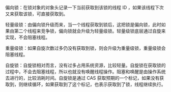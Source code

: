偏向锁：在锁对象的对象头记录一下当前获取到该锁的线程 ID ，如果该线程下次又来获取该锁，可直接获取到。

轻量级锁：由偏向锁升级而来，当一个线程获取到锁后，这把锁是偏向锁，此时如果由第二个线程来竞争锁，偏向锁就会升级为轻量级锁。轻量级锁底层通过自旋来实现，不会阻塞线程。

重量级锁：如果自旋次数过多仍没有获取到锁，则会升级为重量级锁，重量级锁会阻塞线程。

自旋锁：自旋锁相对而言，没有过多占用系统资源，比较轻量。自旋锁在获取锁的过程中，不会去阻塞线程，所以也就没有唤醒线程操作。阻塞和唤醒是由操作系统去进行的，比较消耗时间。自旋锁是通过 CAS 获取预期的一个标记，如果没有获取到，则继续循环，如果获取到了这个标记，也表示获取到了锁，线程继续执行。